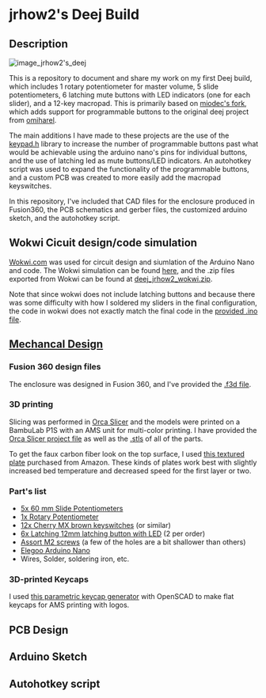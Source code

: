 # jrhow2's Deej Build
## Description

![image_jrhow2's_deej](https://github.com/user-attachments/assets/8bf0b718-9ef5-4116-bb25-6613bdfc643b)

This is a repository to document and share my work on my first Deej build, which includes 1 rotary potentiometer for master volume, 5 slide potentiometers, 6 latching mute 
buttons with LED indicators (one for each slider), and a 12-key macropad. This is primarily based on [miodec's fork](https://github.com/Miodec/deej), which 
adds support for programmable buttons to the original deej project from [omiharel](https://github.com/omriharel/deej).

The main additions I have made to these projects are the use of the [keypad.h](https://github.com/Chris--A/Keypad) library to increase the number of
programmable buttons past what would be achievable using the arduino nano's pins for individual buttons, and the use of latching led as mute buttons/LED indicators. An autohotkey script was used to expand the functionality of the programmable buttons, and a custom PCB was created to more easily add the macropad keyswitches.

In this repository, I've included that CAD files for the enclosure produced in Fusion360, the PCB schematics and gerber files, the customized arduino sketch, and the autohotkey script.

## Wokwi Cicuit design/code simulation
[Wokwi.com](https://wokwi.com) was used for circuit design and siumlation of the Arduino Nano and code. The Wokwi simulation can be found [here](https://wokwi.com/projects/416743878244643841), and the .zip files exported from Wokwi can be found at [deej_jrhow2_wokwi.zip](deej_jrhow2_wokwi.zip).

Note that since wokwi does not include latching buttons and because there was some difficulty with how I soldered my sliders in the final configuration, the code in wokwi does not exactly match the final code in the [provided .ino file](jrhow2s_deej.ino).

## [Mechancal Design](mechanical_design)
### Fusion 360 design files
The enclosure was designed in Fusion 360, and I've provided the [.f3d file](mechanical_design/f360_jrhow2's_deej.f3d).
### 3D printing
Slicing was performed in [Orca Slicer](https://github.com/SoftFever/OrcaSlicer) and the models were printed on a BambuLab P1S with an AMS unit for multi-color printing. I have provided the [Orca Slicer project file](mechanical_design/orca-slicer_jrhow2's_deej.3mf) as well as the [.stls](mechanical_design/STLs) of all of the parts.

To get the faux carbon fiber look on the top surface, I used [this textured plate](https://www.amazon.com/gp/product/B0CP5X3H2Z/ref=ppx_yo_dt_b_search_asin_title?ie=UTF8&psc=1) purchased from Amazon. These kinds of plates work best with slightly increased bed temperature and decreased speed for the first layer or two.

### Part's list
- [5x 60 mm Slide Potentiometers](https://www.amazon.com/dp/B07PNDLKQQ?ref_=ppx_hzsearch_conn_dt_b_fed_asin_title_1)
- [1x Rotary Potentiometer](https://www.amazon.com/dp/B07B64MWRF?ref_=ppx_hzsearch_conn_dt_b_fed_asin_title_2)
- [12x Cherry MX brown keyswitches](https://www.amazon.com/Cherry-MX-RGB-Mechanical-Keyboard/dp/B0CBS5M29R/ref=sr_1_2_sspa?crid=1GYDEP9RCY5T0&dib=eyJ2IjoiMSJ9.CN8d0MrS5DmQJVn-3xpAB0mhQuQKi8KCveO0JcbJzXpjdPU5HlAwrbz5tbdCWk3kthYGaP7PowyWtKo4o5DwA8xeNte1qEcJPl-tHwgDbC15iH93cMmkFZe0xWSh1AFUqjXYJmBKIA4P6uL1rWdwi3rx7YHnh_XPOvBDt01OFRK_tM1kTGipKEFM-LWU1gadXluddE0z2FO6sqxmrbP47VR9et4cIyCPHad9PMV20qwvgUSGjHwJ7VQUZ6RM5yiMxK3H-e-PVNU_TkNI8w8Ro4aga5POcPGEx3rvmk47ERo.JgLyCq7_-X_gLAnXje8SgQaPr5BdVQ0jFXflrShL0JE&dib_tag=se&keywords=cherry%2Bmx%2Bbrown%2Bkeyswitch&qid=1738734329&s=industrial&sprefix=cherry%2Bmx%2Bbrown%2Bkeyswitc%2Cindustrial%2C157&sr=1-2-spons&sp_csd=d2lkZ2V0TmFtZT1zcF9hdGY&smid=AK7PAPV76H5NA&th=1) (or similar)
- [6x Latching 12mm latching button with LED](https://www.amazon.com/dp/B09YLXBHF6?ref_=ppx_hzsearch_conn_dt_b_fed_asin_title_3&th=1) (2 per order)
- [Assort M2 screws](https://www.amazon.com/dp/B0BXS4SXYC?ref_=ppx_hzsearch_conn_dt_b_fed_asin_title_2) (a few of the holes are a bit shallower than others)
- [Elegoo Arduino Nano](https://www.amazon.com/ELEGOO-Arduino-ATmega328P-Without-Compatible/dp/B0713XK923/ref=sr_1_1_sspa?crid=2MQMFAE0FY1Z8&dib=eyJ2IjoiMSJ9.2thvq2A9ZsB75nwbFEpKLNare4EarLgE4_F7j-Bub2L3Dptzgt_789kuIaDLa3JEZPx4hOx-0XsgtrCr5ODgtectiKpfiS-EwMLYMbTm3-1Y0Ps6ziLABlBeyZnuvERKeSZlDR1-K9arOfYLnbvjHKibeIq8u-NfcilkmMGuvIkGhDF-UnZcuOMcGDx1Z1ZpTYCzasz53JTGUo3VJkckAOlmqv41opV5_m7QzFCSfjfq8PhjfRpXVy0oFbJLJ7DgswiqRYJJaj3ZVvBrdKsxvUVHj_74kFZ13D37oFWgwb4.3IOTlCk3ZtmxhoVleWZvcktHRexhEUHSoUZvN_WBMHw&dib_tag=se&keywords=elegoo+nano&qid=1738734462&s=industrial&sprefix=elegoo+nano%2Cindustrial%2C186&sr=1-1-spons&sp_csd=d2lkZ2V0TmFtZT1zcF9hdGY&psc=1)
- Wires, Solder, soldering iron, etc.

### 3D-printed Keycaps
I used [this parametric keycap generator](https://github.com/rsheldiii/KeyV2) with OpenSCAD to make flat keycaps for AMS printing with logos.


## PCB Design

## Arduino Sketch

## Autohotkey script

